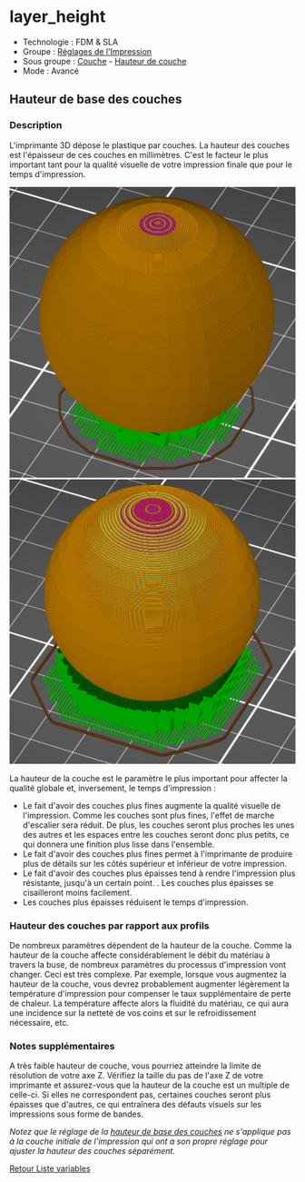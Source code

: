# layer_height

* Technologie : FDM & SLA
* Groupe : [Réglages de l'Impression](../print_settings/print_settings.md)
* Sous groupe : [Couche](../print_settings/print_settings.md#couche) -  [Hauteur de couche](../print_settings/print_settings.md#hauteur-de-couche)
* Mode : Avancé

## Hauteur de base des couches

### Description
L'imprimante 3D dépose le plastique par couches. La hauteur des couches est l'épaisseur de ces couches en millimètres. C'est le facteur le plus important tant pour la qualité visuelle de votre impression finale que pour le temps d'impression.

![0,1mm hauteur de couche](images/layer_height/layer_height_0.1.png) ![0,3mm hauteur de couche](images/layer_height/layer_height_0.3.png)

La hauteur de la couche est le paramètre le plus important pour affecter la qualité globale et, inversement, le temps d'impression  :
* Le fait d'avoir des couches plus fines augmente la qualité visuelle de l'impression. Comme les couches sont plus fines, l'effet de marche d'escalier  sera réduit. De plus, les couches seront plus proches les unes des autres et les espaces entre les couches seront donc plus petits, ce qui donnera une finition plus lisse dans l'ensemble.
* Le fait d'avoir des couches plus fines permet à l'imprimante de produire plus de détails sur les côtés supérieur et inférieur de votre impression.
* Le fait d'avoir des couches plus épaisses tend à rendre l'impression plus résistante, jusqu'à un certain point. . Les couches plus épaisses se cisailleront moins facilement.
* Les couches plus épaisses réduisent le temps d'impression.

### Hauteur des couches par rapport aux profils

De nombreux paramètres dépendent de la hauteur de la couche. Comme la hauteur de la couche affecte considérablement le débit du matériau à travers la buse, de nombreux paramètres du processus d'impression vont changer. Ceci est très complexe. Par exemple, lorsque vous augmentez la hauteur de la couche, vous devrez probablement augmenter légèrement la température d'impression pour compenser le taux supplémentaire de perte de chaleur. La température affecte alors la fluidité du matériau, ce qui aura une incidence sur la netteté de vos coins et sur le refroidissement nécessaire, etc. 

### Notes supplémentaires

A très faible hauteur de couche, vous pourriez atteindre la limite de résolution de votre axe Z. Vérifiez la taille du pas de l'axe Z de votre imprimante et assurez-vous que la hauteur de la couche est un multiple de celle-ci. Si elles ne correspondent pas, certaines couches seront plus épaisses que d'autres, ce qui entraînera des défauts visuels sur les impressions sous forme de bandes.

*Notez que le réglage de la [hauteur de base des couches](initial_layer_height.md) ne s'applique pas à la couche initiale de l'impression qui ont a son propre réglage pour ajuster la hauteur des couches séparément.*


[Retour Liste variables](variable_list.md)